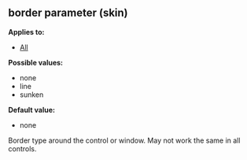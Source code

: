 ## border parameter (skin)
**Applies to:**
*   [All](/%7Bskin%7D/control)
<!-- -->
**Possible values:**
*   none
*   line
*   sunken
<!-- -->
**Default value:**
*   none


Border type around the control or window. May not work the same
in all controls.
